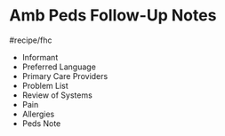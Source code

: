 # Amb Peds Follow-Up Notes

#recipe/fhc

* Informant
* Preferred Language
* Primary Care Providers
* Problem List
* Review of Systems
* Pain
* Allergies
* Peds Note